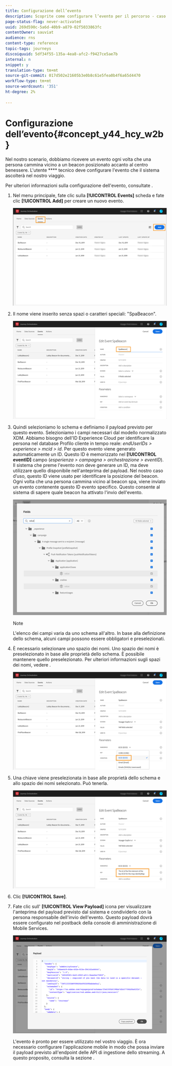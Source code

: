 ```yaml
---
title: Configurazione dell’evento
description: Scoprite come configurare l’evento per il percorso - caso di utilizzo semplice
page-status-flag: never-activated
uuid: 269d590c-5a6d-40b9-a879-02f5033863fc
contentOwner: sauviat
audience: rns
content-type: reference
topic-tags: journeys
discoiquuid: 5df34f55-135a-4ea8-afc2-f9427ce5ae7b
internal: n
snippet: y
translation-type: tm+mt
source-git-commit: 017d502e21605b3e0b8c61e5fea0b4f6a65d4470
workflow-type: tm+mt
source-wordcount: '351'
ht-degree: 2%

---
```



# Configurazione dell’evento{#concept_y44_hcy_w2b}

Nel nostro scenario, dobbiamo ricevere un evento ogni volta che una persona cammina vicino a un beacon posizionato accanto al centro benessere. L&#39;utente **** tecnico deve configurare l&#39;evento che il sistema ascolterà nel nostro viaggio.

Per ulteriori informazioni sulla configurazione dell&#39;evento, consultate [](../event/about-events.md).

1. Nel menu principale, fate clic sulla **[!UICONTROL Events]** scheda e fate clic **[!UICONTROL Add]** per creare un nuovo evento.

   ![](../assets/journeyuc1_1.png)

1. Il nome viene inserito senza spazi o caratteri speciali: &quot;SpaBeacon&quot;.

   ![](../assets/journeyuc1_2.png)

   <!--li>Select the **[!UICONTROL Mobile - Streaming Ingestion APIs]** event type. Events are sent from the customers' mobile phone through the Mobile SDK.![](../assets/journeyuc1_4.png" placement="break" width="800" id="image_qgr_2mn_z2b"/></li-->

1. Quindi selezioniamo lo schema e definiamo il payload previsto per questo evento. Selezioniamo i campi necessari dal modello normalizzato XDM. Abbiamo bisogno dell&#39;ID Experience Cloud  per identificare la persona nel database Profilo cliente in tempo reale: _endUserIDs > experience > mcid > id_. Per questo evento viene generato automaticamente un ID. Questo ID è memorizzato nel **[!UICONTROL eventID]** campo (_esperienza > campagna > orchestrazione > eventID_). Il sistema che preme l&#39;evento non deve generare un ID, ma deve utilizzare quello disponibile nell&#39;anteprima del payload. Nel nostro caso d’uso, questo ID viene usato per identificare la posizione del beacon. Ogni volta che una persona cammina vicino al beacon spa, viene inviato un evento contenente questo ID evento specifico. Questo consente al sistema di sapere quale beacon ha attivato l&#39;invio dell&#39;evento.

   ![](../assets/journeyuc1_3.png)

   >[!NOTE]
   >
   >L&#39;elenco dei campi varia da uno schema all&#39;altro. In base alla definizione dello schema, alcuni campi possono essere obbligatori e preselezionati.

1. È necessario selezionare uno spazio dei nomi. Uno spazio dei nomi è preselezionato in base alle proprietà dello schema. È possibile mantenere quello preselezionato. Per ulteriori informazioni sugli spazi dei nomi, vedere [](../event/selecting-the-namespace.md).

   ![](../assets/journeyuc1_6.png)

1. Una chiave viene preselezionata in base alle proprietà dello schema e allo spazio dei nomi selezionato. Può tenerla.

   ![](../assets/journeyuc1_5.png)

1. Clic **[!UICONTROL Save]**.

1. Fate clic sull&#39; **[!UICONTROL View Payload]** icona per visualizzare l&#39;anteprima del payload previsto dal sistema e condividerlo con la persona responsabile dell&#39;invio dell&#39;evento. Questo payload dovrà essere configurato nel postback della console di amministrazione di Mobile Services.

   ![](../assets/journeyuc1_7.png)

   L&#39;evento è pronto per essere utilizzato nel vostro viaggio. È ora necessario configurare l&#39;applicazione mobile in modo che possa inviare il payload previsto all&#39;endpoint delle API di ingestione dello streaming. A questo proposito, consulta la sezione [](../event/additional-steps-to-send-events-to-journey-orchestration.md).